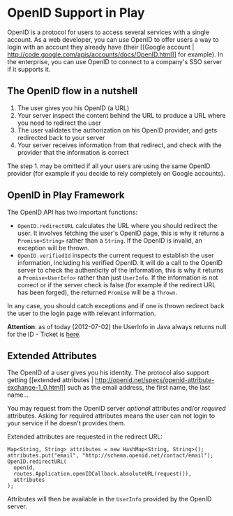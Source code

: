 # OpenID Support in Play

OpenID is a protocol for users to access several services with a single account. As a web developer, you can use OpenID to offer users a way to login with an account they already have (their [[Google account | http://code.google.com/apis/accounts/docs/OpenID.html]] for example). In the enterprise, you can use OpenID to connect to a company's SSO server if it supports it.

## The OpenID flow in a nutshell

1. The user gives you his OpenID (a URL)
2. Your server inspect the content behind the URL to produce a URL where you need to redirect the user
3. The user validates the authorization on his OpenID provider, and gets redirected back to your server
4. Your server receives information from that redirect, and check with the provider that the information is correct

The step 1. may be omitted if all your users are using the same OpenID provider (for example if you decide to rely completely on Google accounts).

## OpenID in Play Framework

The OpenID API has two important functions:

* `OpenID.redirectURL` calculates the URL where you should redirect the user. It involves fetching the user's OpenID page, this is why it returns a `Promise<String>` rather than a `String`. If the OpenID is invalid, an exception will be thrown.
* `OpenID.verifiedId` inspects the current request to establish the user information, including his verified OpenID. It will do a call to the OpenID server to check the authenticity of the information, this is why it returns a `Promise<UserInfo>` rather than just `UserInfo`. If the information is not correct or if the server check is false (for example if the redirect URL has been forged), the returned `Promise` will be a `Thrown`.

In any case, you should catch exceptions and if one is thrown redirect back the user to the login page with relevant information.

**Attention**: as of today (2012-07-02) the UserInfo in Java always returns null for the ID - Ticket is [here](https://play.lighthouseapp.com/projects/82401-play-20/tickets/578-202-java-openid-userinfo-id-always-null).

## Extended Attributes

The OpenID of a user gives you his identity. The protocol also support getting [[extended attributes | http://openid.net/specs/openid-attribute-exchange-1_0.html]] such as the email address, the first name, the last name...

You may request from the OpenID server *optional* attributes and/or *required* attributes. Asking for required attributes means the user can not login to your service if he doesn't provides them.

Extended attributes are requested in the redirect URL:

```
Map<String, String> attributes = new HashMap<String, String>();
attributes.put("email", "http://schema.openid.net/contact/email");
OpenID.redirectURL(
  openid, 
  routes.Application.openIDCallback.absoluteURL(request()), 
  attributes
);
```

Attributes will then be available in the `UserInfo` provided by the OpenID server.
